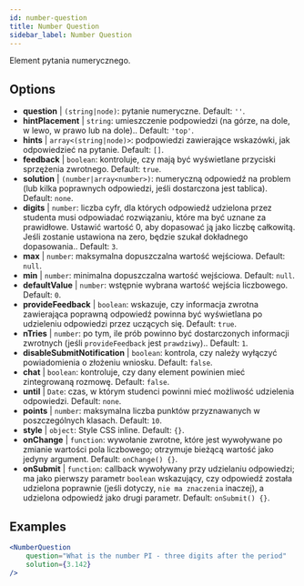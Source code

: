 ```yaml
---
id: number-question 
title: Number Question
sidebar_label: Number Question
---
```


Element pytania numerycznego.

## Options

* __question__ | `(string|node)`: pytanie numeryczne. Default: `''`.
* __hintPlacement__ | `string`: umieszczenie podpowiedzi (na górze, na dole, w lewo, w prawo lub na dole).. Default: `'top'`.
* __hints__ | `array<(string|node)>`: podpowiedzi zawierające wskazówki, jak odpowiedzieć na pytanie. Default: `[]`.
* __feedback__ | `boolean`: kontroluje, czy mają być wyświetlane przyciski sprzężenia zwrotnego. Default: `true`.
* __solution__ | `(number|array<number>)`: numeryczną odpowiedź na problem (lub kilka poprawnych odpowiedzi, jeśli dostarczona jest tablica). Default: `none`.
* __digits__ | `number`: liczba cyfr, dla których odpowiedź udzielona przez studenta musi odpowiadać rozwiązaniu, które ma być uznane za prawidłowe. Ustawić wartość 0, aby dopasować ją jako liczbę całkowitą. Jeśli zostanie ustawiona na zero, będzie szukał dokładnego dopasowania.. Default: `3`.
* __max__ | `number`: maksymalna dopuszczalna wartość wejściowa. Default: `null`.
* __min__ | `number`: minimalna dopuszczalna wartość wejściowa. Default: `null`.
* __defaultValue__ | `number`: wstępnie wybrana wartość wejścia liczbowego. Default: `0`.
* __provideFeedback__ | `boolean`: wskazuje, czy informacja zwrotna zawierająca poprawną odpowiedź powinna być wyświetlana po udzieleniu odpowiedzi przez uczących się. Default: `true`.
* __nTries__ | `number`: po tym, ile prób powinno być dostarczonych informacji zwrotnych (jeśli `provideFeedback` jest `prawdziwy`).. Default: `1`.
* __disableSubmitNotification__ | `boolean`: kontrola, czy należy wyłączyć powiadomienia o złożeniu wniosku. Default: `false`.
* __chat__ | `boolean`: kontroluje, czy dany element powinien mieć zintegrowaną rozmowę. Default: `false`.
* __until__ | `Date`: czas, w którym studenci powinni mieć możliwość udzielenia odpowiedzi. Default: `none`.
* __points__ | `number`: maksymalna liczba punktów przyznawanych w poszczególnych klasach. Default: `10`.
* __style__ | `object`: Style CSS inline. Default: `{}`.
* __onChange__ | `function`: wywołanie zwrotne, które jest wywoływane po zmianie wartości pola liczbowego; otrzymuje bieżącą wartość jako jedyny argument. Default: `onChange() {}`.
* __onSubmit__ | `function`: callback wywoływany przy udzielaniu odpowiedzi; ma jako pierwszy parametr `boolean` wskazujący, czy odpowiedź została udzielona poprawnie (jeśli dotyczy, `nie ma znaczenia` inaczej), a udzielona odpowiedź jako drugi parametr. Default: `onSubmit() {}`.


## Examples

```jsx live
<NumberQuestion
    question="What is the number PI - three digits after the period"
    solution={3.142}
/>
```
